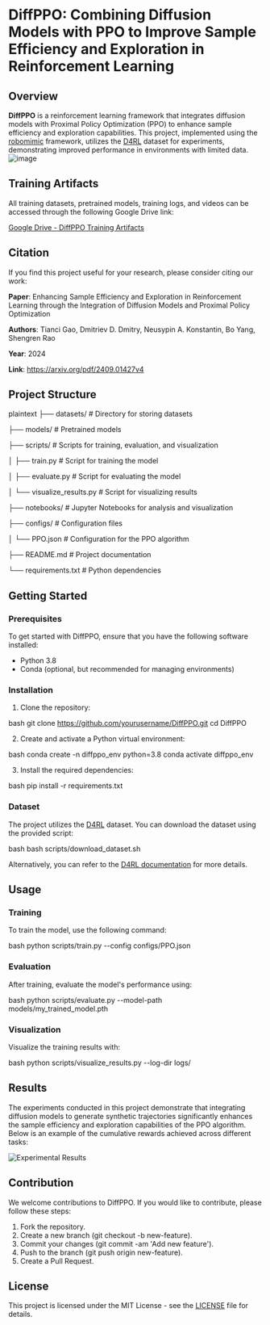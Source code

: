 # DiffPPO: Combining Diffusion Models with PPO to Improve Sample Efficiency and Exploration in Reinforcement Learning

## Overview

**DiffPPO** is a reinforcement learning framework that integrates diffusion models with Proximal Policy Optimization (PPO) to enhance sample efficiency and exploration capabilities. This project, implemented using the [robomimic](https://robomimic.github.io/) framework, utilizes the [D4RL](https://robomimic.github.io/docs/datasets/d4rl.html) dataset for experiments, demonstrating improved performance in environments with limited data.
![image](https://github.com/TianciGao/PPO/blob/main/%E6%9C%AA%E5%91%BD%E5%90%8D%E7%BB%98%E5%9B%BE%20(2).png)

## Training Artifacts

All training datasets, pretrained models, training logs, and videos can be accessed through the following Google Drive link:

[Google Drive - DiffPPO Training Artifacts](https://drive.google.com/drive/folders/1OhC2U6xYehcEmxVHKvi483HxJtzhQ3g4)

## Citation

If you find this project useful for your research, please consider citing our work:

**Paper**: Enhancing Sample Efficiency and Exploration in Reinforcement Learning through the Integration of Diffusion Models and Proximal Policy Optimization 

**Authors**: Tianci Gao, Dmitriev D. Dmitry, Neusypin A. Konstantin, Bo Yang, Shengren Rao

**Year**: 2024  

**Link**: https://arxiv.org/pdf/2409.01427v4

## Project Structure

plaintext
├── datasets/                   # Directory for storing datasets

├── models/                     # Pretrained models

├── scripts/                    # Scripts for training, evaluation, and visualization

│   ├── train.py                # Script for training the model

│   ├── evaluate.py             # Script for evaluating the model

│   └── visualize_results.py    # Script for visualizing results

├── notebooks/                  # Jupyter Notebooks for analysis and visualization

├── configs/                    # Configuration files

│   └── PPO.json                # Configuration for the PPO algorithm

├── README.md                   # Project documentation

└── requirements.txt            # Python dependencies


## Getting Started

### Prerequisites

To get started with DiffPPO, ensure that you have the following software installed:

- Python 3.8
- Conda (optional, but recommended for managing environments)

### Installation

1. Clone the repository:

    
bash
    git clone https://github.com/yourusername/DiffPPO.git
    cd DiffPPO


2. Create and activate a Python virtual environment:

    
bash
    conda create -n diffppo_env python=3.8
    conda activate diffppo_env


3. Install the required dependencies:

    
bash
    pip install -r requirements.txt


### Dataset

The project utilizes the [D4RL](https://robomimic.github.io/docs/datasets/d4rl.html) dataset. You can download the dataset using the provided script:

bash
bash scripts/download_dataset.sh


Alternatively, you can refer to the [D4RL documentation](https://robomimic.github.io/docs/datasets/d4rl.html) for more details.

## Usage

### Training

To train the model, use the following command:

bash
python scripts/train.py --config configs/PPO.json


### Evaluation

After training, evaluate the model's performance using:

bash
python scripts/evaluate.py --model-path models/my_trained_model.pth


### Visualization

Visualize the training results with:

bash
python scripts/visualize_results.py --log-dir logs/


## Results

The experiments conducted in this project demonstrate that integrating diffusion models to generate synthetic trajectories significantly enhances the sample efficiency and exploration capabilities of the PPO algorithm. Below is an example of the cumulative rewards achieved across different tasks:

![Experimental Results](https://github.com/user-attachments/assets/da4c862f-4698-46fe-9137-d09dfe1dd51c)


## Contribution

We welcome contributions to DiffPPO. If you would like to contribute, please follow these steps:

1. Fork the repository.
2. Create a new branch (git checkout -b new-feature).
3. Commit your changes (git commit -am 'Add new feature').
4. Push to the branch (git push origin new-feature).
5. Create a Pull Request.

## License

This project is licensed under the MIT License - see the [LICENSE](LICENSE) file for details.
